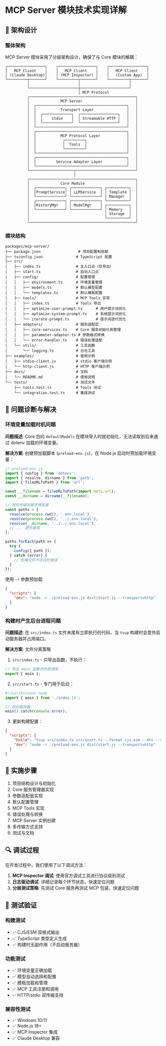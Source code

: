 # MCP Server 模块技术实现详解

## 🔧 架构设计

### 整体架构
MCP Server 模块采用了分层架构设计，确保了与 Core 模块的解耦：

```
┌─────────────────┐    ┌─────────────────┐    ┌─────────────────┐
│   MCP Client    │    │   MCP Client    │    │   MCP Client    │
│ (Claude Desktop)│    │ (MCP Inspector) │    │   (Custom App)  │
└─────────┬───────┘    └─────────┬───────┘    └─────────┬───────┘
          │                      │                      │
          └──────────────────────┼──────────────────────┘
                                 │ MCP Protocol
          ┌────────────────────────────────────────────────┐
          │              MCP Server                        │
          │  ┌─────────────────────────────────────────┐   │
          │  │           Transport Layer               │   │
          │  │  ┌─────────────┐  ┌─────────────────┐   │   │
          │  │  │    stdio    │  │ Streamable HTTP │   │   │
          │  │  └─────────────┘  └─────────────────┘   │   │
          │  └─────────────────────────────────────────┘   │
          │  ┌─────────────────────────────────────────┐   │
          │  │           MCP Protocol Layer            │   │
          │  │            ┌─────────┐                  │   │
          │  │            │  Tools  │                  │   │
          │  │            └─────────┘                  │   │
          │  └─────────────────────────────────────────┘   │
          │  ┌─────────────────────────────────────────┐   │
          │  │         Service Adapter Layer           │   │
          │  └─────────────────────────────────────────┘   │
          └────────────────────┬───────────────────────────┘
                               │
          ┌────────────────────────────────────────────────┐
          │              Core Module                       │
          │  ┌─────────────┐ ┌─────────────┐ ┌──────────┐  │
          │  │PromptService│ │ LLMService  │ │ Template │  │
          │  └─────────────┘ └─────────────┘ │ Manager  │  │
          │  ┌─────────────┐ ┌─────────────┐ └──────────┘  │
          │  │HistoryMgr   │ │ ModelMgr    │ ┌──────────┐  │
          │  └─────────────┘ └─────────────┘ │ Memory   │  │
          │                                  │ Storage  │  │
          │                                  └──────────┘  │
          └────────────────────────────────────────────────┘
```

### 模块结构
```
packages/mcp-server/
├── package.json                 # 项目配置和依赖
├── tsconfig.json               # TypeScript 配置
├── src/
│   ├── index.ts                # 主入口点（仅导出）
│   ├── start.ts                # 启动入口点
│   ├── config/                 # 配置管理
│   │   ├── environment.ts      # 环境变量管理
│   │   ├── models.ts           # 默认模型配置
│   │   └── templates.ts        # 默认模板配置
│   ├── tools/                  # MCP Tools 实现
│   │   ├── index.ts            # Tools 导出
│   │   ├── optimize-user-prompt.ts      # 用户提示词优化
│   │   ├── optimize-system-prompt.ts    # 系统提示词优化
│   │   └── iterate-prompt.ts            # 提示词迭代优化
│   ├── adapters/               # 服务适配层
│   │   ├── core-services.ts    # Core 服务初始化和管理
│   │   ├── parameter-adapter.ts # 参数格式转换
│   │   └── error-handler.ts    # 错误处理适配
│   └── utils/                  # 工具函数
│       └── logging.ts          # 日志工具
├── examples/                   # 使用示例
│   ├── stdio-client.js         # stdio 客户端示例
│   └── http-client.js          # HTTP 客户端示例
├── docs/                       # 文档
│   └── README.md               # 使用说明
└── tests/                      # 测试文件
    ├── tools.test.ts           # Tools 测试
    └── integration.test.ts     # 集成测试
```

## 🐛 问题诊断与解决

### 环境变量加载时机问题
**问题描述**: Core 包的 `defaultModels` 在模块导入时就初始化，无法读取到后来通过 dotenv 加载的环境变量。

**解决方案**: 创建预加载脚本 (`preload-env.js`)，在 Node.js 启动时预加载环境变量：

```javascript
// preload-env.js
import { config } from 'dotenv';
import { resolve, dirname } from 'path';
import { fileURLToPath } from 'url';

const __filename = fileURLToPath(import.meta.url);
const __dirname = dirname(__filename);

// 按优先级加载环境变量
const paths = [
  resolve(process.cwd(), '.env.local'),
  resolve(process.cwd(), '../.env.local'),
  resolve(__dirname, '../../.env.local'),
  // ... 更多路径
];

paths.forEach(path => {
  try {
    config({ path });
  } catch (error) {
    // 忽略文件不存在的错误
  }
});
```

使用 `-r` 参数预加载:
```json
{
  "scripts": {
    "dev": "node -r ./preload-env.js dist/start.js --transport=http"
  }
}
```

### 构建时产生后台进程问题
**问题描述**: 在 `src/index.ts` 文件末尾有立即执行的代码，当 `tsup` 构建时会意外启动服务器并占用端口。

**解决方案**: 文件分离策略

1. `src/index.ts` - 只导出函数，不执行：
```typescript
// 导出 main 函数供外部调用
export { main };
```

2. `src/start.ts` - 专门用于启动：
```typescript
#!/usr/bin/env node
import { main } from './index.js';

// 启动服务器
main().catch(console.error);
```

3. 更新构建配置：
```json
{
  "scripts": {
    "build": "tsup src/index.ts src/start.ts --format cjs,esm --dts --clean",
    "dev": "node -r ./preload-env.js dist/start.js --transport=http"
  }
}
```

## 📝 实施步骤

1. 项目结构设计与初始化
2. Core 服务管理器实现
3. 参数适配层实现
4. 默认配置管理
5. MCP Tools 实现
6. 错误处理与转换
7. MCP Server 实例创建
8. 多传输方式支持
9. 测试与文档

## 🔍 调试过程

在开发过程中，我们使用了以下调试方法：

1. **MCP Inspector 调试**: 使用官方调试工具进行协议级别测试
2. **日志驱动调试**: 详细记录每个环节状态，快速定位问题
3. **分层测试策略**: 先测试 Core 服务再测试 MCP 包装，快速定位问题

## 🧪 测试验证

### 构建测试
- ✅ CJS/ESM 双格式输出
- ✅ TypeScript 类型定义生成
- ✅ 构建时无副作用（不启动服务器）

### 功能测试
- ✅ 环境变量正确加载
- ✅ 模型自动选择和配置
- ✅ 模板加载和管理
- ✅ MCP 工具注册和调用
- ✅ HTTP/stdio 双传输支持

### 兼容性测试
- ✅ Windows 10/11
- ✅ Node.js 18+
- ✅ MCP Inspector 集成
- ✅ Claude Desktop 兼容